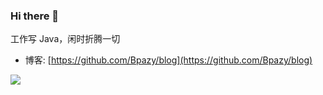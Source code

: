 ### Hi there 👋
工作写 Java，闲时折腾一切

* 博客: [https://github.com/Bpazy/blog](https://github.com/Bpazy/blog)


![](https://github-readme-stats.vercel.app/api?username=Bpazy&show_icons=true)
